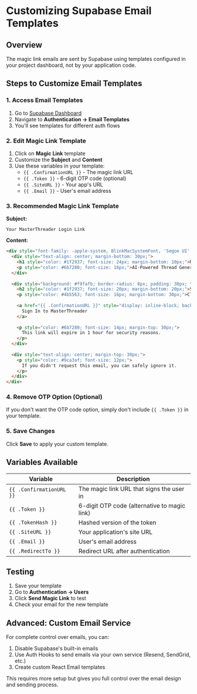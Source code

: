 # Customizing Supabase Email Templates

## Overview
The magic link emails are sent by Supabase using templates configured in your project dashboard, not by your application code.

## Steps to Customize Email Templates

### 1. Access Email Templates
1. Go to [Supabase Dashboard](https://supabase.com/dashboard/project/hzyhjsszdhvbcgvaapwa)
2. Navigate to **Authentication → Email Templates**
3. You'll see templates for different auth flows

### 2. Edit Magic Link Template
1. Click on **Magic Link** template
2. Customize the **Subject** and **Content**
3. Use these variables in your template:
   - `{{ .ConfirmationURL }}` - The magic link URL
   - `{{ .Token }}` - 6-digit OTP code (optional)
   - `{{ .SiteURL }}` - Your app's URL
   - `{{ .Email }}` - User's email address

### 3. Recommended Magic Link Template

**Subject:**
```
Your MasterThreader Login Link
```

**Content:**
```html
<div style="font-family: -apple-system, BlinkMacSystemFont, 'Segoe UI', Roboto, sans-serif; max-width: 600px; margin: 0 auto; padding: 20px;">
  <div style="text-align: center; margin-bottom: 30px;">
    <h1 style="color: #1f2937; font-size: 24px; margin-bottom: 10px;">MasterThreader</h1>
    <p style="color: #6b7280; font-size: 16px;">AI-Powered Thread Generation</p>
  </div>
  
  <div style="background: #f9fafb; border-radius: 8px; padding: 30px; text-align: center;">
    <h2 style="color: #1f2937; font-size: 20px; margin-bottom: 20px;">Sign In to MasterThreader</h2>
    <p style="color: #4b5563; font-size: 16px; margin-bottom: 30px;">Click the button below to securely sign in to your account:</p>
    
    <a href="{{ .ConfirmationURL }}" style="display: inline-block; background: linear-gradient(135deg, #3b82f6 0%, #1d4ed8 100%); color: white; text-decoration: none; padding: 12px 24px; border-radius: 6px; font-weight: 600; font-size: 16px;">
      Sign In to MasterThreader
    </a>
    
    <p style="color: #6b7280; font-size: 14px; margin-top: 30px;">
      This link will expire in 1 hour for security reasons.
    </p>
  </div>
  
  <div style="text-align: center; margin-top: 30px;">
    <p style="color: #9ca3af; font-size: 12px;">
      If you didn't request this email, you can safely ignore it.
    </p>
  </div>
</div>
```

### 4. Remove OTP Option (Optional)
If you don't want the OTP code option, simply don't include `{{ .Token }}` in your template.

### 5. Save Changes
Click **Save** to apply your custom template.

## Variables Available

| Variable | Description |
|----------|-------------|
| `{{ .ConfirmationURL }}` | The magic link URL that signs the user in |
| `{{ .Token }}` | 6-digit OTP code (alternative to magic link) |
| `{{ .TokenHash }}` | Hashed version of the token |
| `{{ .SiteURL }}` | Your application's site URL |
| `{{ .Email }}` | User's email address |
| `{{ .RedirectTo }}` | Redirect URL after authentication |

## Testing
1. Save your template
2. Go to **Authentication → Users** 
3. Click **Send Magic Link** to test
4. Check your email for the new template

## Advanced: Custom Email Service
For complete control over emails, you can:
1. Disable Supabase's built-in emails
2. Use Auth Hooks to send emails via your own service (Resend, SendGrid, etc.)
3. Create custom React Email templates

This requires more setup but gives you full control over the email design and sending process. 